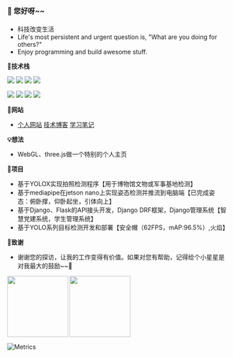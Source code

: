 ### 👋 您好呀~~ 
#### 
- 科技改变生活
- Life's most persistent and urgent question is, "What are you doing for others?"
- Enjoy programming and build awesome stuff.


**🚀技术栈**

![](https://img.shields.io/badge/python-language-brightgreen)
![](https://img.shields.io/badge/Java-language-brightgreen)
![](https://img.shields.io/badge/Html-language-brightgreen)
![](https://img.shields.io/badge/JavaScript-language-brightgreen)


![](https://img.shields.io/badge/Django-后端-blueviolet)
![](https://img.shields.io/badge/Vue-前端-blueviolet)
![](https://img.shields.io/badge/Redis-缓存-blueviolet)
![](https://img.shields.io/badge/Docker-容器-blueviolet)


**🌱网站**

- [个人网站](https://chenkequan.cn) [技术博客](https://blog.csdn.net/ckq707718837?type=blog) [学习笔记](https://study.chenkequan.cn)

**💡想法**

- WebGL、three.js做一个特别的个人主页


**🌱项目**
- 基于YOLOX实现拍照检测程序【用于博物馆文物或军事基地检测】
- 基于mediapipe在jetson nano上实现姿态检测并推流到电脑端【已完成姿态：俯卧撑，仰卧起坐，引体向上】
- 基于Django、Flask的API接头开发，Django DRF框架，Django管理系统【智慧党建系统，学生管理系统】
- 基于YOLO系列目标检测开发和部署【安全帽（62FPS，mAP:96.5%）,火焰】

**🤟致谢**

- 谢谢您的探访，让我的工作变得有价值。如果对您有帮助，记得给个小星星是对我最大的鼓励~~👋

<img align="left" src="https://github-readme-stats.vercel.app/api?username=swimmant&show_icons=true&theme=algolia" height="140px" />
<img align="center" src="https://github-readme-stats.vercel.app/api/top-langs/?username=swimmant&layout=compact&langs_count=8&theme=algolia" height="140px" />

![Metrics](https://metrics.lecoq.io/swimmant?template=classic&base.metadata=0&isocalendar=1&people=1&isocalendar.duration=half-year&people.limit=24&people.identicons=false&people.size=28&people.types=followers%2C%20following&people.shuffle=false&config.timezone=Asia%2FShanghai)

